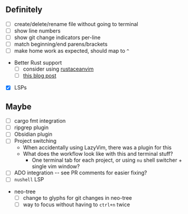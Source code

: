 ## Definitely
- [ ] create/delete/rename file without going to terminal
- [ ] show line numbers
- [ ] show git change indicators per-line
- [ ] match beginning/end parens/brackets
- [ ] make home work as expected, should map to `^`
- Better Rust support
  - [ ] consider using [rustaceanvim](https://github.com/mrcjkb/rustaceanvim)
  - [ ] [this blog post](https://rsdlt.github.io/posts/rust-nvim-ide-guide-walkthrough-development-debug/)
- [x] LSPs

## Maybe
- [ ] cargo fmt integration
- [ ] ripgrep plugin
- [ ] Obsidian plugin
- [ ] Project switching
  - When accidentally using LazyVim, there was a plugin for this
  - What does the workflow look like with this and terminal stuff?
    - One terminal tab for each project, or using `nu` shell switcher + single vim window?
- [ ] ADO integration -- see PR comments for easier fixing?
- [ ] `nushell` LSP
- neo-tree
  - [ ] change to glyphs for git changes in neo-tree
  - [ ] way to focus without having to `ctrl+n` twice
